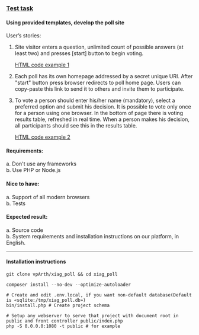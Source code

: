 ### [Test task](https://test-task.xiag.ch/fullstack-developer.html) ###

#### Using provided templates, develop the poll site ####

User’s stories:

 1. Site visitor enters a question, unlimited count of possible answers (at least two) and presses [start] button to begin voting.  

    [HTML code example 1](https://test-task.xiag.ch/fullstack-developer__example1.html)

 2. Each poll has its own homepage addressed by a secret unique URI. After "start" button press browser redirects to poll home page. Users can copy-paste this link to send it to others and invite them to participate.  
 3. To vote a person should enter his/her name (mandatory), select a preferred option and submit his decision. It is possible to vote only once for a person using one browser. In the bottom of page there is voting results table, refreshed in real time. When a person makes his decision, all participants should see this in the results table.  

    [HTML code example 2](https://test-task.xiag.ch/fullstack-developer__example1.html)


#### Requirements:
  a. Don't use any frameworks  
  b. Use PHP or Node.js  

#### Nice to have:
  a. Support of all modern browsers  
  b. Tests  

#### Expected result:
  a. Source code  
  b. System requirements and installation instructions on our platform, in English.  


_______

#### Installation instructions

```shell script
git clone vpArth/xiag_poll && cd xiag_poll

composer install --no-dev --optimize-autoloader

# Create and edit .env.local, if you want non-default database(Default is «sqlite:/tmp/xiag_poll.db»)
bin/install.php # Create project schema

# Setup any webserver to serve that project with document root in public and front controller public/index.php
php -S 0.0.0.0:1080 -t public # for example
```
